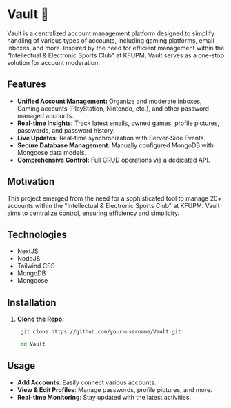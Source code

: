 # Vault 🔐

Vault is a centralized account management platform designed to simplify handling of various types of accounts, including gaming platforms, email inboxes, and more. Inspired by the need for efficient management within the "Intellectual & Electronic Sports Club" at KFUPM, Vault serves as a one-stop solution for account moderation.

## Features

- **Unified Account Management:** Organize and moderate Inboxes, Gaming accounts (PlayStation, Nintendo, etc.), and other password-managed accounts.
- **Real-time Insights:** Track latest emails, owned games, profile pictures, passwords, and password history.
- **Live Updates:** Real-time synchronization with Server-Side Events.
- **Secure Database Management:** Manually configured MongoDB with Mongoose data models.
- **Comprehensive Control:** Full CRUD operations via a dedicated API.

## Motivation

This project emerged from the need for a sophisticated tool to manage 20+ accounts within the "Intellectual & Electronic Sports Club" at KFUPM. Vault aims to centralize control, ensuring efficiency and simplicity.

## Technologies

- NextJS
- NodeJS
- Tailwind CSS
- MongoDB
- Mongoose

## Installation

1. **Clone the Repo:**

   ```bash
    git clone https://github.com/your-username/Vault.git

    cd Vault
   ```

## Usage

* **Add Accounts**: Easily connect various accounts.
* **View & Edit Profiles**: Manage passwords, profile pictures, and more.
* **Real-time Monitoring**: Stay updated with the latest activities.
